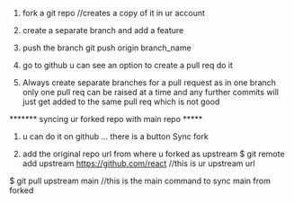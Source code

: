 1. fork a git repo //creates a copy of it in ur account

2. create a separate branch and add a feature

3. push the branch git push origin branch_name

4. go to github u can see an option to create a pull req do it

5. Always create separate branches for a pull request as in one branch only one pull req can be raised at a time and any further commits will just get added to the same pull req which is not good


******* syncing ur forked repo with main repo *****

1. u can do it on github ... there is a button Sync fork

2. add the original repo url from where u forked as upstream
$ git remote add upstream https://github.com/react //this is ur upstream  url 

$ git pull upstream main  //this is the main command to sync main from forked